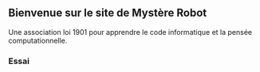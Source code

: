 ## Bienvenue sur le site de Mystère Robot

Une association loi 1901 pour apprendre le code informatique et la pensée computationnelle.

### Essai

